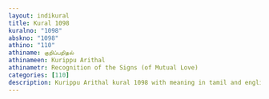 ```yaml
---
layout: indikural
title: Kural 1098
kuralno: "1098"
abskno: "1098"
athino: "110"
athiname: குறிப்பறிதல்
athinameen: Kurippu Arithal
athinametr: Recognition of the Signs (of Mutual Love)
categories: [110]
description: Kurippu Arithal kural 1098 with meaning in tamil and english 
---
```


